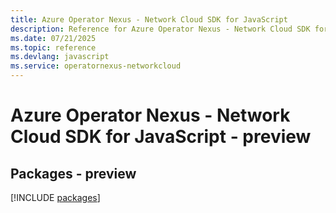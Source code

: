 ```yaml
---
title: Azure Operator Nexus - Network Cloud SDK for JavaScript
description: Reference for Azure Operator Nexus - Network Cloud SDK for JavaScript
ms.date: 07/21/2025
ms.topic: reference
ms.devlang: javascript
ms.service: operatornexus-networkcloud
---
```

# Azure Operator Nexus - Network Cloud SDK for JavaScript - preview
## Packages - preview
[!INCLUDE [packages](operator-nexus---network-cloud-index.md)]